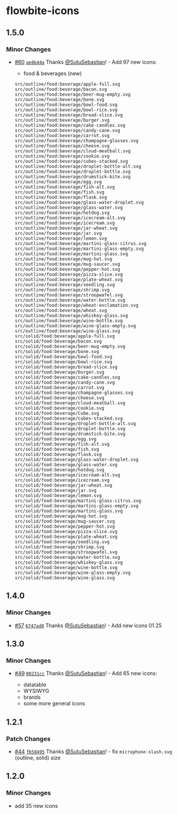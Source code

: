 # flowbite-icons

## 1.5.0

### Minor Changes

- [#60](https://github.com/themesberg/flowbite-icons/pull/60) [`ae8b44a`](https://github.com/themesberg/flowbite-icons/commit/ae8b44aaf0db0ec2cbb2c9b98ed02d162109613b) Thanks [@SutuSebastian](https://github.com/SutuSebastian)! - Add 97 new icons:

  - food & beverages (new)

  ```
  src/outline/food:beverage/apple-full.svg
  src/outline/food:beverage/bacon.svg
  src/outline/food:beverage/beer-mug-empty.svg
  src/outline/food:beverage/bone.svg
  src/outline/food:beverage/bowl-food.svg
  src/outline/food:beverage/bowl-rice.svg
  src/outline/food:beverage/bread-slice.svg
  src/outline/food:beverage/burger.svg
  src/outline/food:beverage/cake-candles.svg
  src/outline/food:beverage/candy-cane.svg
  src/outline/food:beverage/carrot.svg
  src/outline/food:beverage/champagne-glasses.svg
  src/outline/food:beverage/cheese.svg
  src/outline/food:beverage/cloud-meatball.svg
  src/outline/food:beverage/cookie.svg
  src/outline/food:beverage/cubes-stacked.svg
  src/outline/food:beverage/droplet-bottle-alt.svg
  src/outline/food:beverage/droplet-bottle.svg
  src/outline/food:beverage/drumstick-bite.svg
  src/outline/food:beverage/egg.svg
  src/outline/food:beverage/fish-alt.svg
  src/outline/food:beverage/fish.svg
  src/outline/food:beverage/flask.svg
  src/outline/food:beverage/glass-water-droplet.svg
  src/outline/food:beverage/glass-water.svg
  src/outline/food:beverage/hotdog.svg
  src/outline/food:beverage/icecream-alt.svg
  src/outline/food:beverage/icecream.svg
  src/outline/food:beverage/jar-wheat.svg
  src/outline/food:beverage/jar.svg
  src/outline/food:beverage/lemon.svg
  src/outline/food:beverage/martini-glass-citrus.svg
  src/outline/food:beverage/martini-glass-empty.svg
  src/outline/food:beverage/martini-glass.svg
  src/outline/food:beverage/mug-hot.svg
  src/outline/food:beverage/mug-saucer.svg
  src/outline/food:beverage/pepper-hot.svg
  src/outline/food:beverage/pizza-slice.svg
  src/outline/food:beverage/plate-wheat.svg
  src/outline/food:beverage/seedling.svg
  src/outline/food:beverage/shrimp.svg
  src/outline/food:beverage/stroopwafel.svg
  src/outline/food:beverage/water-bottle.svg
  src/outline/food:beverage/wheat-exclamation.svg
  src/outline/food:beverage/wheat.svg
  src/outline/food:beverage/whiskey-glass.svg
  src/outline/food:beverage/wine-bottle.svg
  src/outline/food:beverage/wine-glass-empty.svg
  src/outline/food:beverage/wine-glass.svg
  src/solid/food:beverage/apple-full.svg
  src/solid/food:beverage/bacon.svg
  src/solid/food:beverage/beer-mug-empty.svg
  src/solid/food:beverage/bone.svg
  src/solid/food:beverage/bowl-food.svg
  src/solid/food:beverage/bowl-rice.svg
  src/solid/food:beverage/bread-slice.svg
  src/solid/food:beverage/burger.svg
  src/solid/food:beverage/cake-candles.svg
  src/solid/food:beverage/candy-cane.svg
  src/solid/food:beverage/carrot.svg
  src/solid/food:beverage/champagne-glasses.svg
  src/solid/food:beverage/cheese.svg
  src/solid/food:beverage/cloud-meatball.svg
  src/solid/food:beverage/cookie.svg
  src/solid/food:beverage/Cube.svg
  src/solid/food:beverage/cubes-stacked.svg
  src/solid/food:beverage/droplet-bottle-alt.svg
  src/solid/food:beverage/droplet-bottle.svg
  src/solid/food:beverage/drumstick-bite.svg
  src/solid/food:beverage/egg.svg
  src/solid/food:beverage/fish-alt.svg
  src/solid/food:beverage/fish.svg
  src/solid/food:beverage/flask.svg
  src/solid/food:beverage/glass-water-droplet.svg
  src/solid/food:beverage/glass-water.svg
  src/solid/food:beverage/hotdog.svg
  src/solid/food:beverage/icecream-alt.svg
  src/solid/food:beverage/icecream.svg
  src/solid/food:beverage/jar-wheat.svg
  src/solid/food:beverage/jar.svg
  src/solid/food:beverage/lemon.svg
  src/solid/food:beverage/martini-glass-citrus.svg
  src/solid/food:beverage/martini-glass-empty.svg
  src/solid/food:beverage/martini-glass.svg
  src/solid/food:beverage/mug-hot.svg
  src/solid/food:beverage/mug-saucer.svg
  src/solid/food:beverage/pepper-hot.svg
  src/solid/food:beverage/pizza-slice.svg
  src/solid/food:beverage/plate-wheat.svg
  src/solid/food:beverage/seedling.svg
  src/solid/food:beverage/shrimp.svg
  src/solid/food:beverage/stroopwafel.svg
  src/solid/food:beverage/water-bottle.svg
  src/solid/food:beverage/whiskey-glass.svg
  src/solid/food:beverage/wine-bottle.svg
  src/solid/food:beverage/wine-glass-empty.svg
  src/solid/food:beverage/wine-glass.svg
  ```

## 1.4.0

### Minor Changes

- [#57](https://github.com/themesberg/flowbite-icons/pull/57) [`6747ad0`](https://github.com/themesberg/flowbite-icons/commit/6747ad04ad34fc4b835237b86be37fe0656599de) Thanks [@SutuSebastian](https://github.com/SutuSebastian)! - Add new icons 01.25

## 1.3.0

### Minor Changes

- [#49](https://github.com/themesberg/flowbite-icons/pull/49) [`00231cc`](https://github.com/themesberg/flowbite-icons/commit/00231ccf788710f45f2cefd0a983a7ea0beecdec) Thanks [@SutuSebastian](https://github.com/SutuSebastian)! - Add 65 new icons:

  - datatable
  - WYSIWYG
  - brands
  - some more general icons

## 1.2.1

### Patch Changes

- [#44](https://github.com/themesberg/flowbite-icons/pull/44) [`fb58495`](https://github.com/themesberg/flowbite-icons/commit/fb5849580e0594809d06fccc46982b2095da5118) Thanks [@SutuSebastian](https://github.com/SutuSebastian)! - fix `microphone-slash.svg` (outline, solid) size

## 1.2.0

### Minor Changes

- add 35 new icons
